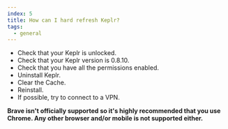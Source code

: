 ```yaml
---
index: 5
title: How can I hard refresh Keplr?
tags: 
  - general
---
```


- Check that your Keplr is unlocked.
- Check that your Keplr version is 0.8.10.
- Check that you have all the permissions enabled.
- Uninstall Keplr.
- Clear the Cache.
- Reinstall.
- If possible, try to connect to a VPN.

**Brave isn't officially supported so it's highly recommended that you use Chrome. Any other browser and/or mobile is not supported either.**
